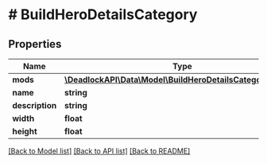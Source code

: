 # # BuildHeroDetailsCategory

## Properties

Name | Type | Description | Notes
------------ | ------------- | ------------- | -------------
**mods** | [**\DeadlockAPI\Data\Model\BuildHeroDetailsCategoryAbility[]**](BuildHeroDetailsCategoryAbility.md) |  |
**name** | **string** |  |
**description** | **string** |  |
**width** | **float** |  |
**height** | **float** |  |

[[Back to Model list]](../../README.md#models) [[Back to API list]](../../README.md#endpoints) [[Back to README]](../../README.md)
